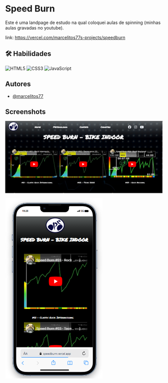 # Speed Burn

Este é uma landpage de estudo na qual coloquei aulas de spinning (minhas aulas gravadas no youtube).

link: https://vercel.com/marcelitos77s-projects/speedburn

## 🛠 Habilidades
![HTML5](https://img.shields.io/badge/html5-%23E34F26.svg?style=for-the-badge&logo=html5&logoColor=white)
![CSS3](https://img.shields.io/badge/css3-%231572B6.svg?style=for-the-badge&logo=css3&logoColor=white)
![JavaScript](https://img.shields.io/badge/javascript-%23323330.svg?style=for-the-badge&logo=javascript&logoColor=%23F7DF1E) 


## Autores

- [@marcelitos77](https://www.github.com/marcelitos77)


## Screenshots

![App Screenshot](https://github.com/Marcelitos77/speedburn/blob/main/speedbrun.png)

![App Screenshot](https://github.com/Marcelitos77/speedburn/blob/main/speedburn2.png)
